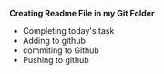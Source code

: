 **Creating Readme File in my Git Folder**
* Completing today's task
* Adding to github
* commiting to Github
* Pushing to github
